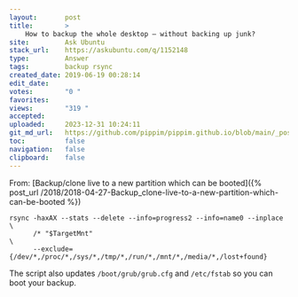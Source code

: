 ```yaml
---
layout:       post
title:        >
    How to backup the whole desktop — without backing up junk?
site:         Ask Ubuntu
stack_url:    https://askubuntu.com/q/1152148
type:         Answer
tags:         backup rsync
created_date: 2019-06-19 00:28:14
edit_date:    
votes:        "0 "
favorites:    
views:        "319 "
accepted:     
uploaded:     2023-12-31 10:24:11
git_md_url:   https://github.com/pippim/pippim.github.io/blob/main/_posts/2019/2019-06-19-How-to-backup-the-whole-desktop-—-without-backing-up-junk_.md
toc:          false
navigation:   false
clipboard:    false
---
```


From: [Backup/clone live to a new partition which can be booted]({% post_url /2018/2018-04-27-Backup_clone-live-to-a-new-partition-which-can-be-booted %})

``` 
rsync -haxAX --stats --delete --info=progress2 --info=name0 --inplace  \
      /* "$TargetMnt"                                                   \
      --exclude={/dev/*,/proc/*,/sys/*,/tmp/*,/run/*,/mnt/*,/media/*,/lost+found}
```

The script also updates `/boot/grub/grub.cfg` and `/etc/fstab` so you can boot your backup.
